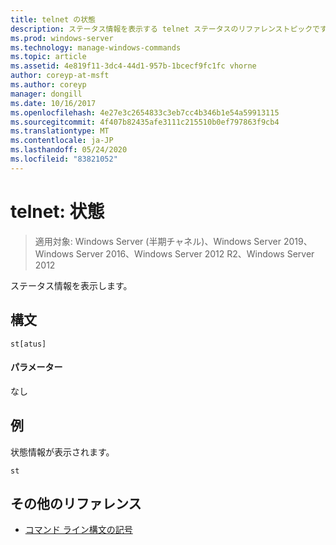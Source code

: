 ```yaml
---
title: telnet の状態
description: ステータス情報を表示する telnet ステータスのリファレンストピックです。
ms.prod: windows-server
ms.technology: manage-windows-commands
ms.topic: article
ms.assetid: 4e819f11-3dc4-44d1-957b-1bcecf9fc1fc vhorne
author: coreyp-at-msft
ms.author: coreyp
manager: dongill
ms.date: 10/16/2017
ms.openlocfilehash: 4e27e3c2654833c3eb7cc4b346b1e54a59913115
ms.sourcegitcommit: 4f407b82435afe3111c215510b0ef797863f9cb4
ms.translationtype: MT
ms.contentlocale: ja-JP
ms.lasthandoff: 05/24/2020
ms.locfileid: "83821052"
---
```

# <a name="telnet-status"></a>telnet: 状態

> 適用対象: Windows Server (半期チャネル)、Windows Server 2019、Windows Server 2016、Windows Server 2012 R2、Windows Server 2012

ステータス情報を表示します。

## <a name="syntax"></a>構文
```
st[atus]
```
#### <a name="parameters"></a>パラメーター
なし
## <a name="examples"></a>例
状態情報が表示されます。
```
st
```
## <a name="additional-references"></a>その他のリファレンス
- [コマンド ライン構文の記号](command-line-syntax-key.md)
